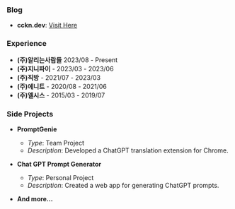 ### Blog
- **cckn.dev**: [Visit Here](https://www.cckn.dev/)

### Experience
- **(주)알리는사람들** 2023/08 - Present
- **(주)지니파이** - 2023/03 - 2023/06
- **(주)직방** - 2021/07 - 2023/03
- **(주)에니트** - 2020/08 - 2021/06
- **(주)엘시스** - 2015/03 - 2019/07

### Side Projects
- **PromptGenie**
  - *Type*: Team Project
  - *Description*: Developed a ChatGPT translation extension for Chrome.

- **Chat GPT Prompt Generator**
  - *Type*: Personal Project
  - *Description*: Created a web app for generating ChatGPT prompts.

- **And more...**
